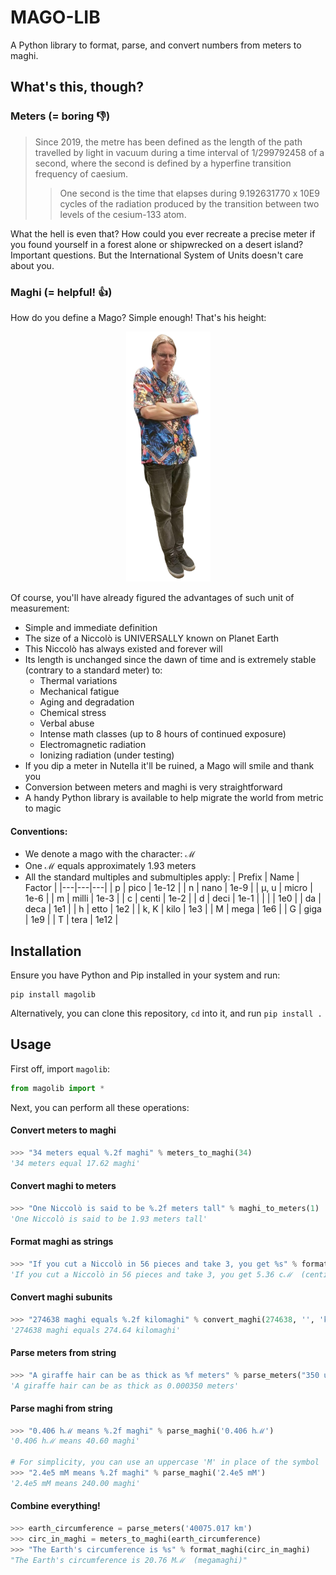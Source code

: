 # MAGO-LIB

A Python library to format, parse, and convert numbers from meters to maghi.

## What's this, though?

### Meters (= boring 👎)

> Since 2019, the metre has been defined as the length of the path travelled by light in vacuum during a time interval of 1/299792458 of a second, where the second is defined by a hyperfine transition frequency of caesium.
>> One second is the time that elapses during 9.192631770 x 10E9 cycles of the radiation produced by the transition between two levels of the cesium-133 atom.

What the hell is even that? How could you ever recreate a precise meter if you found yourself in a forest alone or shipwrecked on a desert island? Important questions. But the International System of Units doesn't care about you.

### Maghi (= helpful! 👍)

How do you define a Mago? Simple enough! That's his height:

<p style="text-align:center">
    <img alt="Niccolò Marcon, the reference measure of a Mago" title="Niccolò Marcon, the reference measure of a Mago" src="mago.png" height="400px" />
</p>

Of course, you'll have already figured the advantages of such unit of measurement:

- Simple and immediate definition
- The size of a Niccolò is UNIVERSALLY known on Planet Earth
- This Niccolò has always existed and forever will
- Its length is unchanged since the dawn of time and is extremely stable (contrary to a standard meter) to:
  - Thermal variations
  - Mechanical fatigue
  - Aging and degradation
  - Chemical stress
  - Verbal abuse
  - Intense math classes (up to 8 hours of continued exposure)
  - Electromagnetic radiation
  - Ionizing radiation (under testing)
- If you dip a meter in Nutella it'll be ruined, a Mago will smile and thank you
- Conversion between meters and maghi is very straightforward
- A handy Python library is available to help migrate the world from metric to magic

#### Conventions:

- We denote a mago with the character: ℳ
- One ℳ equals approximately 1.93 meters
- All the standard multiples and submultiples apply:
  | Prefix | Name | Factor |
  |---|---|---|
  | p | pico | 1e-12 |
  | n | nano | 1e-9 |
  | µ, u | micro | 1e-6 |
  | m | milli | 1e-3 |
  | c | centi | 1e-2 |
  | d | deci | 1e-1 |
  |  |  | 1e0 |
  | da | deca | 1e1 |
  | h | etto | 1e2 |
  | k, K | kilo | 1e3 |
  | M | mega | 1e6 |
  | G | giga | 1e9 |
  | T | tera | 1e12 |

## Installation

Ensure you have Python and Pip installed in your system and run:

```
pip install magolib
```

Alternatively, you can clone this repository, `cd` into it, and run `pip install .`

## Usage

First off, import `magolib`:

```python
from magolib import *
```

Next, you can perform all these operations:

#### Convert meters to maghi

```python
>>> "34 meters equal %.2f maghi" % meters_to_maghi(34)
'34 meters equal 17.62 maghi'
```

#### Convert maghi to meters

```python
>>> "One Niccolò is said to be %.2f meters tall" % maghi_to_meters(1)
'One Niccolò is said to be 1.93 meters tall'
```

#### Format maghi as strings

```python
>>> "If you cut a Niccolò in 56 pieces and take 3, you get %s" % format_maghi(3/56)
'If you cut a Niccolò in 56 pieces and take 3, you get 5.36 cℳ  (centimaghi)'
```

#### Convert maghi subunits

```python
>>> "274638 maghi equals %.2f kilomaghi" % convert_maghi(274638, '', 'k')
'274638 maghi equals 274.64 kilomaghi'
```


#### Parse meters from string

```python
>>> "A giraffe hair can be as thick as %f meters" % parse_meters("350 um")
'A giraffe hair can be as thick as 0.000350 meters'
```


#### Parse maghi from string

```python
>>> "0.406 hℳ means %.2f maghi" % parse_maghi('0.406 hℳ')
'0.406 hℳ means 40.60 maghi'

# For simplicity, you can use an uppercase 'M' in place of the symbol 'ℳ
>>> "2.4e5 mM means %.2f maghi" % parse_maghi('2.4e5 mM')
'2.4e5 mM means 240.00 maghi'
```

#### Combine everything!

```python
>>> earth_circumference = parse_meters('40075.017 km')
>>> circ_in_maghi = meters_to_maghi(earth_circumference)
>>> "The Earth's circumference is %s" % format_maghi(circ_in_maghi)
"The Earth's circumference is 20.76 Mℳ  (megamaghi)"
```
